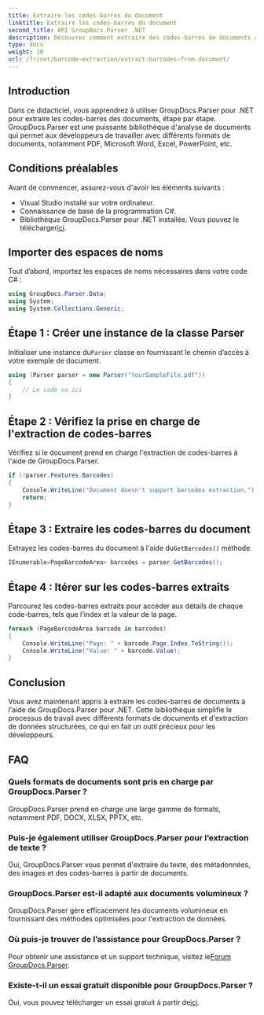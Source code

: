 ```yaml
---
title: Extraire les codes-barres du document
linktitle: Extraire les codes-barres du document
second_title: API GroupDocs.Parser .NET
description: Découvrez comment extraire des codes-barres de documents à l'aide de GroupDocs.Parser pour .NET. Améliorez vos capacités de traitement de documents sans effort.
type: docs
weight: 10
url: /fr/net/barcode-extraction/extract-barcodes-from-document/
---
```

## Introduction
Dans ce didacticiel, vous apprendrez à utiliser GroupDocs.Parser pour .NET pour extraire les codes-barres des documents, étape par étape. GroupDocs.Parser est une puissante bibliothèque d'analyse de documents qui permet aux développeurs de travailler avec différents formats de documents, notamment PDF, Microsoft Word, Excel, PowerPoint, etc.
## Conditions préalables
Avant de commencer, assurez-vous d'avoir les éléments suivants :
- Visual Studio installé sur votre ordinateur.
- Connaissance de base de la programmation C#.
-  Bibliothèque GroupDocs.Parser pour .NET installée. Vous pouvez le télécharger[ici](https://releases.groupdocs.com/parser/net/).

## Importer des espaces de noms
Tout d’abord, importez les espaces de noms nécessaires dans votre code C# :
```csharp
using GroupDocs.Parser.Data;
using System;
using System.Collections.Generic;
```
## Étape 1 : Créer une instance de la classe Parser
 Initialiser une instance du`Parser` classe en fournissant le chemin d’accès à votre exemple de document.
```csharp
using (Parser parser = new Parser("YourSampleFile.pdf"))
{
    // Le code va ici
}
```
## Étape 2 : Vérifiez la prise en charge de l'extraction de codes-barres
Vérifiez si le document prend en charge l'extraction de codes-barres à l'aide de GroupDocs.Parser.
```csharp
if (!parser.Features.Barcodes)
{
    Console.WriteLine("Document doesn't support barcodes extraction.");
    return;
}
```
## Étape 3 : Extraire les codes-barres du document
 Extrayez les codes-barres du document à l'aide du`GetBarcodes()` méthode.
```csharp
IEnumerable<PageBarcodeArea> barcodes = parser.GetBarcodes();
```
## Étape 4 : Itérer sur les codes-barres extraits
Parcourez les codes-barres extraits pour accéder aux détails de chaque code-barres, tels que l'index et la valeur de la page.
```csharp
foreach (PageBarcodeArea barcode in barcodes)
{
    Console.WriteLine("Page: " + barcode.Page.Index.ToString());
    Console.WriteLine("Value: " + barcode.Value);
}
```

## Conclusion
Vous avez maintenant appris à extraire les codes-barres de documents à l'aide de GroupDocs.Parser pour .NET. Cette bibliothèque simplifie le processus de travail avec différents formats de documents et d'extraction de données structurées, ce qui en fait un outil précieux pour les développeurs.

## FAQ
### Quels formats de documents sont pris en charge par GroupDocs.Parser ?
GroupDocs.Parser prend en charge une large gamme de formats, notamment PDF, DOCX, XLSX, PPTX, etc.
### Puis-je également utiliser GroupDocs.Parser pour l’extraction de texte ?
Oui, GroupDocs.Parser vous permet d'extraire du texte, des métadonnées, des images et des codes-barres à partir de documents.
### GroupDocs.Parser est-il adapté aux documents volumineux ?
GroupDocs.Parser gère efficacement les documents volumineux en fournissant des méthodes optimisées pour l'extraction de données.
### Où puis-je trouver de l’assistance pour GroupDocs.Parser ?
 Pour obtenir une assistance et un support technique, visitez le[Forum GroupDocs.Parser](https://forum.groupdocs.com/c/parser/17).
### Existe-t-il un essai gratuit disponible pour GroupDocs.Parser ?
 Oui, vous pouvez télécharger un essai gratuit à partir de[ici](https://releases.groupdocs.com/).